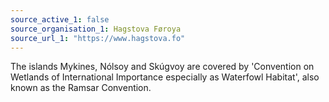 ```yaml
---
source_active_1: false
source_organisation_1: Hagstova Føroya
source_url_1: "https://www.hagstova.fo"
---
```

The islands Mykines, Nólsoy and Skúgvoy are covered by 'Convention on Wetlands of International Importance especially as Waterfowl Habitat', also known as the Ramsar Convention.
